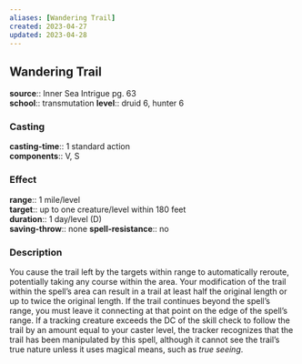```yaml
---
aliases: [Wandering Trail]
created: 2023-04-27
updated: 2023-04-28
---
```


## Wandering Trail

**source**:: Inner Sea Intrigue pg. 63  
**school**:: transmutation
**level**:: druid 6, hunter 6

### Casting

**casting-time**:: 1 standard action  
**components**:: V, S

### Effect

**range**:: 1 mile/level  
**target**:: up to one creature/level within 180 feet  
**duration**:: 1 day/level (D)  
**saving-throw**:: none
**spell-resistance**:: no

### Description

You cause the trail left by the targets within range to automatically reroute, potentially taking any course within the area. Your modification of the trail within the spell’s area can result in a trail at least half the original length or up to twice the original length. If the trail continues beyond the spell’s range, you must leave it connecting at that point on the edge of the spell’s range. If a tracking creature exceeds the DC of the skill check to follow the trail by an amount equal to your caster level, the tracker recognizes that the trail has been manipulated by this spell, although it cannot see the trail’s true nature unless it uses magical means, such as *true seeing*.
